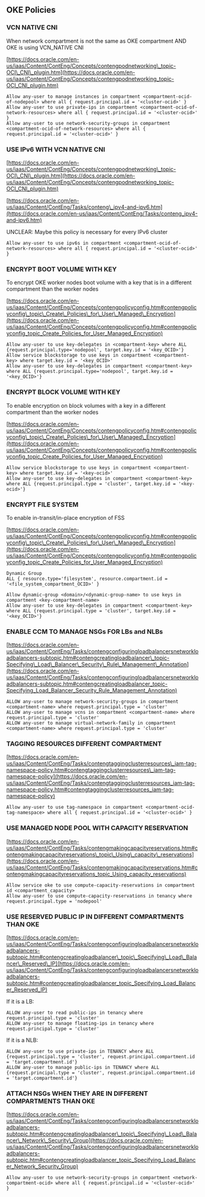 ## OKE Policies

  

### VCN NATIVE CNI

When network compartment is not the same as OKE compartment AND OKE is using VCN\_NATIVE CNI

[https://docs.oracle.com/en-us/iaas/Content/ContEng/Concepts/contengpodnetworking\_topic-OCI\_CNI\_plugin.htm](https://docs.oracle.com/en-us/iaas/Content/ContEng/Concepts/contengpodnetworking_topic-OCI_CNI_plugin.htm)  

```
Allow any-user to manage instances in compartment <compartment-ocid-of-nodepool> where all { request.principal.id = '<cluster-ocid>' }
Allow any-user to use private-ips in compartment <compartment-ocid-of-network-resources> where all { request.principal.id = '<cluster-ocid>' }
Allow any-user to use network-security-groups in compartment <compartment-ocid-of-network-resources> where all { request.principal.id = '<cluster-ocid>' }
```

  

### USE IPv6 WITH VCN NATIVE CNI

[https://docs.oracle.com/en-us/iaas/Content/ContEng/Concepts/contengpodnetworking\_topic-OCI\_CNI\_plugin.htm](https://docs.oracle.com/en-us/iaas/Content/ContEng/Concepts/contengpodnetworking_topic-OCI_CNI_plugin.htm)  

[https://docs.oracle.com/en-us/iaas/Content/ContEng/Tasks/conteng\_ipv4-and-ipv6.htm](https://docs.oracle.com/en-us/iaas/Content/ContEng/Tasks/conteng_ipv4-and-ipv6.htm)  

UNCLEAR: Maybe this policy is necessary for every IPv6 cluster

```
Allow any-user to use ipv6s in compartment <compartment-ocid-of-network-resources> where all { request.principal.id = '<cluster-ocid>' }
```

  

### ENCRYPT BOOT VOLUME WITH KEY

To encrypt OKE worker nodes boot volume with a key that is in a different compartment than the worker nodes

[https://docs.oracle.com/en-us/iaas/Content/ContEng/Concepts/contengpolicyconfig.htm#contengpolicyconfig\_topic\_Create\_Policies\_for\_User\_Managed\_Encryption](https://docs.oracle.com/en-us/iaas/Content/ContEng/Concepts/contengpolicyconfig.htm#contengpolicyconfig_topic_Create_Policies_for_User_Managed_Encryption)  

```
Allow any-user to use key-delegates in <compartment-key> where ALL {request.principal.type='nodepool', target.key.id = '<key_OCID>'}
Allow service blockstorage to use keys in compartment <compartment-key> where target.key.id = '<key_OCID>'
Allow any-user to use key-delegates in compartment <compartment-key> where ALL {request.principal.type='nodepool', target.key.id = '<key_OCID>'}
```

  

### ENCRYPT BLOCK VOLUME WITH KEY

To enable encryption on block volumes with a key in a different compartment than the worker nodes

[https://docs.oracle.com/en-us/iaas/Content/ContEng/Concepts/contengpolicyconfig.htm#contengpolicyconfig\_topic\_Create\_Policies\_for\_User\_Managed\_Encryption](https://docs.oracle.com/en-us/iaas/Content/ContEng/Concepts/contengpolicyconfig.htm#contengpolicyconfig_topic_Create_Policies_for_User_Managed_Encryption)  

```
Allow service blockstorage to use keys in compartment <compartment-key> where target.key.id = '<key-ocid>'
Allow any-user to use key-delegates in compartment <compartment-key> where ALL {request.principal.type = 'cluster', target.key.id = '<key-ocid>'}
```

  

### ENCRYPT FILE SYSTEM

To enable in-transit/in-place encryption of FSS

[https://docs.oracle.com/en-us/iaas/Content/ContEng/Concepts/contengpolicyconfig.htm#contengpolicyconfig\_topic\_Create\_Policies\_for\_User\_Managed\_Encryption](https://docs.oracle.com/en-us/iaas/Content/ContEng/Concepts/contengpolicyconfig.htm#contengpolicyconfig_topic_Create_Policies_for_User_Managed_Encryption)  

```
Dynamic Group
ALL { resource.type='filesystem', resource.compartment.id = '<file_system_compartment_OCID>' }

Allow dynamic-group <domain>/<dynamic-group-name> to use keys in compartment <key-compartment-name>
Allow any-user to use key-delegates in compartment <compartment-key> where ALL {request.principal.type = 'cluster', target.key.id = '<key_OCID>'}
```

  

### ENABLE CCM TO MANAGE NSGs FOR LBs and NLBs

[https://docs.oracle.com/en-us/iaas/Content/ContEng/Tasks/contengconfiguringloadbalancersnetworkloadbalancers-subtopic.htm#contengcreatingloadbalancer\_topic-Specifying\_Load\_Balancer\_Security\_Rule\_Management\_Annotation](https://docs.oracle.com/en-us/iaas/Content/ContEng/Tasks/contengconfiguringloadbalancersnetworkloadbalancers-subtopic.htm#contengcreatingloadbalancer_topic-Specifying_Load_Balancer_Security_Rule_Management_Annotation)

```
ALLOW any-user to manage network-security-groups in compartment <compartment-name> where request.principal.type = 'cluster'
ALLOW any-user to manage vcns in compartment <compartment-name> where request.principal.type = 'cluster'
ALLOW any-user to manage virtual-network-family in compartment <compartment-name> where request.principal.type = 'cluster'
```

  

### TAGGING RESOURCES DIFFERENT COMPARTMENT

[https://docs.oracle.com/en-us/iaas/Content/ContEng/Tasks/contengtaggingclusterresources\_iam-tag-namespace-policy.htm#contengtaggingclusterresources\_iam-tag-namespace-policy](https://docs.oracle.com/en-us/iaas/Content/ContEng/Tasks/contengtaggingclusterresources_iam-tag-namespace-policy.htm#contengtaggingclusterresources_iam-tag-namespace-policy)

```
Allow any-user to use tag-namespace in compartment <compartment-ocid-tag-namespace> where all { request.principal.id = '<cluster-ocid>' }
```

  

### USE MANAGED NODE POOL WITH CAPACITY RESERVATION

[https://docs.oracle.com/en-us/iaas/Content/ContEng/Tasks/contengmakingcapacityreservations.htm#contengmakingcapacityreservations\_topic\_Using\_capacity\_reservations](https://docs.oracle.com/en-us/iaas/Content/ContEng/Tasks/contengmakingcapacityreservations.htm#contengmakingcapacityreservations_topic_Using_capacity_reservations)  

```
Allow service oke to use compute-capacity-reservations in compartment id <compartment_capacity>
Allow any-user to use compute-capacity-reservations in tenancy where request.principal.type = 'nodepool'
```

  

### USE RESERVED PUBLIC IP IN DIFFERENT COMPARTMENTS THAN OKE

[https://docs.oracle.com/en-us/iaas/Content/ContEng/Tasks/contengconfiguringloadbalancersnetworkloadbalancers-subtopic.htm#contengcreatingloadbalancer\_topic\_Specifying\_Load\_Balancer\_Reserved\_IP](https://docs.oracle.com/en-us/iaas/Content/ContEng/Tasks/contengconfiguringloadbalancersnetworkloadbalancers-subtopic.htm#contengcreatingloadbalancer_topic_Specifying_Load_Balancer_Reserved_IP)  

If it is a LB:

```
ALLOW any-user to read public-ips in tenancy where request.principal.type = 'cluster'
ALLOW any-user to manage floating-ips in tenancy where request.principal.type = 'cluster'
```

  

If it is a NLB:

```
ALLOW any-user to use private-ips in TENANCY where ALL {request.principal.type = 'cluster', request.principal.compartment.id = 'target.compartment.id'}
ALLOW any-user to manage public-ips in TENANCY where ALL {request.principal.type = 'cluster', request.principal.compartment.id = 'target.compartment.id'}
```

  

### ATTACH NSGs WHEN THEY ARE IN DIFFERENT COMPARTMENTS THAN OKE

[https://docs.oracle.com/en-us/iaas/Content/ContEng/Tasks/contengconfiguringloadbalancersnetworkloadbalancers-subtopic.htm#contengcreatingloadbalancer\_topic\_Specifying\_Load\_Balancer\_Network\_Security\_Group](https://docs.oracle.com/en-us/iaas/Content/ContEng/Tasks/contengconfiguringloadbalancersnetworkloadbalancers-subtopic.htm#contengcreatingloadbalancer_topic_Specifying_Load_Balancer_Network_Security_Group)  

```
Allow any-user to use network-security-groups in compartment <network-compartment-ocid> where all { request.principal.id = '<cluster-ocid>' }
```
